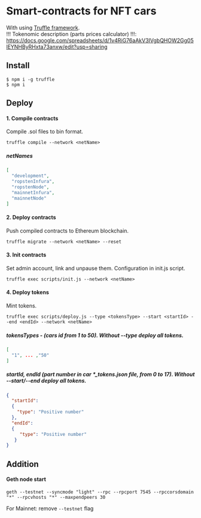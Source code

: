 # Smart-contracts for NFT cars
With using [Truffle framework](http://truffleframework.com/).  
!!! Tokenomic description (parts prices calculator) !!!:
https://docs.google.com/spreadsheets/d/1v4RiG76aAkV3IVgbQHOW2Gg05lEYNHByRHxta73anxw/edit?usp=sharing
## Install
```
$ npm i -g truffle
$ npm i
```
## Deploy
#### 1. Compile contracts
Compile .sol files to bin format.
```
truffle compile --network <netName>
```
##### netNames
```json
[
  "development",
  "ropstenInfura",
  "ropstenNode",
  "mainnetInfura",
  "mainnetNode"
]
```
#### 2. Deploy contracts
Push compiled contracts to Ethereum blockchain.
```
truffle migrate --network <netName> --reset
```
#### 3. Init contracts
Set admin account, link and unpause them. Configuration in init.js script.
```
truffle exec scripts/init.js --network <netName>
```
#### 4. Deploy tokens
Mint tokens.
```
truffle exec scripts/deploy.js --type <tokensType> --start <startId> --end <endId> --network <netName>
```
##### tokensTypes - (cars id from 1 to 50). Without --type deploy all tokens.
```json
[
  "1", ... ,"50"
]
```
##### startId, endId (part number in car *_tokens.json file, from 0 to 17). Without --start/--end deploy all tokens.
```json
{
  "startId": 
  {
    "type": "Positive number"
  },
  "endId":
  {
     "type": "Positive number"
   }
}
```
## Addition
#### Geth node start
```
geth --testnet --syncmode "light" --rpc --rpcport 7545 --rpccorsdomain "*" --rpcvhosts "*" --maxpendpeers 30
```
For Mainnet: remove ```--testnet``` flag
